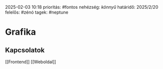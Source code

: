 2025-02-03 10:18
prioritás: #fontos 
nehézség: *könnyű*
határidő: 2025/2/20
felelős: #zénó 
tagek: #neptune

# Grafika


## Kapcsolatok
[[Frontend]]
[[Weboldal]]